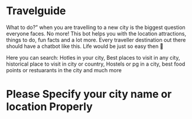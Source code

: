 # Travelguide
What to do?” when you are travelling to a new city is the biggest question everyone faces.
No more! This bot helps you with the location attractions, things to do,
fun facts and a lot more. Every traveller destination out there should have a chatbot like this. Life would be just so easy then 🙂

Here you can search:
Hotles in your city,
Best places to visit in any city,
historical place to visit in city or country,
Hostels or pg in a city,
best food points or restuarants in the city
and much more


# Please Specify your city name or location Properly
